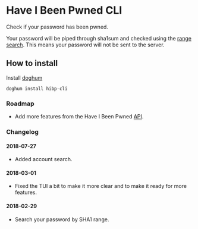 # Have I Been Pwned CLI

Check if your password has been pwned.

Your password will be piped through sha1sum and checked using the [range search](https://haveibeenpwned.com/API/v2#SearchingPwnedPasswordsByRange). This means your password will not be sent to the server.

## How to install

Install [doghum](https://github.com/DokterW/doghum)

`doghum install hibp-cli`

### Roadmap

* Add more features from the Have I Been Pwned [API](https://haveibeenpwned.com/API/v2).

### Changelog

#### 2018-07-27
* Added account search.

#### 2018-03-01
* Fixed the TUI a bit to make it more clear and to make it ready for more features.

#### 2018-02-29
* Search your password by SHA1 range.
